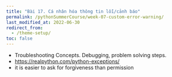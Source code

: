 ```yaml
---
title: "Bài 17. Cá nhân hóa thông tin lỗi/cảnh báo"
permalink: /pythonSummerCourse/week-07-custom-error-warning/
last_modified_at: 2022-06-30
redirect_from:
  - /theme-setup/
toc: false
---
```


- Troubleshooting Concepts. Debugging, problem solving steps.
- https://realpython.com/python-exceptions/
- it is easier to ask for forgiveness than permission
